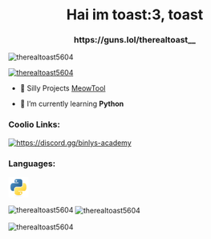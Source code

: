 <h1 align="center">Hai im toast:3, toast</h1>
<h3 align="center">https://guns.lol/therealtoast__</h3>

<p align="left"> <img src="https://komarev.com/ghpvc/?username=therealtoast5604&label=Profile%20views&color=0e75b6&style=flat" alt="therealtoast5604" /> </p>

<p align="left"> <a href="https://github.com/ryo-ma/github-profile-trophy"><img src="https://github-profile-trophy.vercel.app/?username=therealtoast5604" alt="therealtoast5604" /></a> </p>

- 🤪 Silly Projects [MeowTool](https://github.com/therealtoast5604/MeowTool)

- 🌱 I’m currently learning **Python**

<h3 align="left">Coolio Links:</h3>
<p align="left">
<a href="https://discord.gg/https://discord.gg/binlys-academy" target="blank"><img align="center" src="https://raw.githubusercontent.com/rahuldkjain/github-profile-readme-generator/master/src/images/icons/Social/discord.svg" alt="https://discord.gg/binlys-academy" height="30" width="40" /></a>
</p>

<h3 align="left">Languages: </h3>
<p align="left"> <a href="https://www.python.org" target="_blank" rel="noreferrer"> <img src="https://raw.githubusercontent.com/devicons/devicon/master/icons/python/python-original.svg" alt="python" width="40" height="40"/> </a> </p>

<p><img align="left" src="https://github-readme-stats.vercel.app/api/top-langs?username=therealtoast5604&show_icons=true&locale=en&layout=compact" alt="therealtoast5604" /></p>

<p>&nbsp;<img align="center" src="https://github-readme-stats.vercel.app/api?username=therealtoast5604&show_icons=true&locale=en" alt="therealtoast5604" /></p>

<p><img align="center" src="https://github-readme-streak-stats.herokuapp.com/?user=therealtoast5604&" alt="therealtoast5604" /></p>
